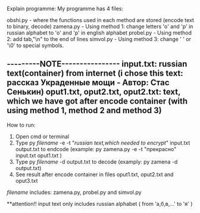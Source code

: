 Explain programme: 
My programme has 4 files:

obshi.py - where the functions used in each method are stored (encode text to binary, decode) 
zamena.py - Using method 1: change letters 'o' and 'p' in russian alphabet to 'o' and 'p' in english alphabet
probel.py - Using method 2: add tab,"\n" to the end of lines
simvol.py - Using method 3: change ' ' or '\0' to special symbols.


 ---------NOTE----------------
input.txt: russian text(container) from internet (i chose this text: рассказ Украденные мощи - Автор: Стас Сенькин)
oput1.txt, oput2.txt, oput2.txt: text, which we have got after encode container (with using method 1, method 2 and method 3)
------------------------------------------------------------------------------------------------------------------------------

How to run:

1. Open cmd or terminal
2. Type py *filename* -e -t "*russian text,which needed to encrypt*" input.txt output.txt  to endcode
(example: py zamena.py -e -t "прекрасно" input.txt oput1.txt )
3. Type py *filename* -d output.txt to decode
(examply: py zamena -d output.txt)
4. See result after encode container in files oput1.txt, oput2.txt and oput3.txt

*filename* includes: zamena.py, probel.py and simvol.py

**attention!! input text only includes russian alphabet ( from 'а,б,в,...' to 'я' ) 
